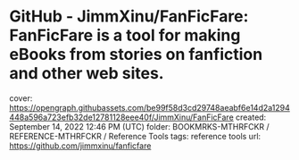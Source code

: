 # GitHub - JimmXinu/FanFicFare: FanFicFare is a tool for making eBooks from stories on fanfiction and other web sites.

cover: https://opengraph.githubassets.com/be99f58d3cd29748aeabf6e14d2a1294448a596a723efb32de12781128eee40f/JimmXinu/FanFicFare
created: September 14, 2022 12:46 PM (UTC)
folder: BOOKMRKS-MTHRFCKR / REFERENCE-MTHRFCKR / Reference Tools
tags: reference tools
url: https://github.com/jimmxinu/fanficfare